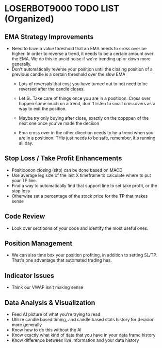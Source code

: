 # LOSERBOT9000 TODO LIST (Organized)

## EMA Strategy Improvements

- Need to have a value threshold that an EMA needs to cross over be higher. In order to reverse a trend, it needs to be a certain amount over the EMA. We do this to avoid noise if we're trending up or down more generally.
- Don't automatically reverse your position until the closing position of a previous candle is a certain threshold over the slow EMA
  - Lots of reversals that cost you have turned out to not need to be reversed after the candle closes.

  - Let SL Take care of things once you are in a positioon. Cross over happen some much on a trend, don''t listen to small crossovers as a way to exit the position. 

  - Maybe try only buying after close, exactly on the oppppen of the next one once you've made the decison

  - Ema cross over in the other direction needs to be a trend when you are in a positioon. THis just needs to be safe, remember, it's running all day. 

## Stop Loss / Take Profit Enhancements

- Positioooon closing (sltp) can be done based on MACD
- Use average leg size of the last X timeframe to calculate where to put your TP line.
- Find a way to automatically find that support line to set take profit, or the stop loss
- Otherwise set a percentage of the stock price for the TP that makes sense

## Code Review

- Look over sectioons of your code and identify the most useful ones. 


## Position Management

- We can also time box your position profiting, in addition to setting SL/TP. That's one advantage that automated trading has.

## Indicator Issues

- Think our VWAP isn't making sense

## Data Analysis & Visualization

- Feed AI picture of what you're trying to read
- Utilize candle based timing, and candle based stats history for decision more generally
- Know how to do this without the AI
- Know exactly what kind of data that you have in your data frame history
- Know difference between live information and your data history